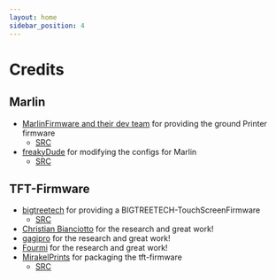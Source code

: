 ```yaml
---
layout: home
sidebar_position: 4
---
```

# Credits
## Marlin
- [MarlinFirmware and their dev team](https://marlinfw.org/) for providing the ground Printer firmware
  - [SRC](https://github.com/MarlinFirmware/Marlin)
- [freakyDude](https://blog.freakydu.de/) for modifying the configs for Marlin
  - [SRC](https://github.com/freakydude/Marlin)

## TFT-Firmware
- [bigtreetech](https://bigtree-tech.com/de/) for providing a BIGTREETECH-TouchScreenFirmware
  - [SRC](https://github.com/bigtreetech/BIGTREETECH-TouchScreenFirmware)
- [Christian Bianciotto](https://github.com/ciotto) for the research and great work!
- [gagipro](https://github.com/gagipro) for the research and great work!
- [Fourmi](https://github.com/Fourmi) for the research and great work!
- [MirakelPrints](https://github.com/MirakelPrints) for packaging the tft-firmware
  - [SRC](https://github.com/MirakelPrints/BIGTREETECH-TouchScreenFirmware)